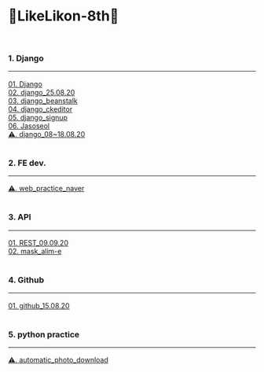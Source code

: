 # 🦁LikeLikon-8th🦁
<br>

### 1. Django<hr>
[01. Django](./Django/README.md)<br>
[02. django_25.08.20](./django_25.08.20/README.md)<br>
[03. django_beanstalk](./django_beanstalk/README.md)<br>
[04. django_ckeditor](./django_ckeditor/README.md)<br>
[05. django_signup](./django_signup/README.md)<br>
[06. Jasoseol](./Jasoseol/README.md)<br>
[⚠. django_08~18.08.20](./ing.md)<br>
<br>

### 2. FE dev.<hr>
[⚠. web_practice_naver](./ing.md)<br>
<br>

### 3. API<hr>
[01. REST_09.09.20](./REST_09.09.20/README.md)<br>[02. mask_alim-e](./mask_alim-e/README.md)<br>
<br>

### 4. Github<hr>
[01. github_15.08.20](./github_15.08.20/README.md)<br>
<br>

### 5. python practice<hr>
[⚠. automatic_photo_download](./ing.md)<br>